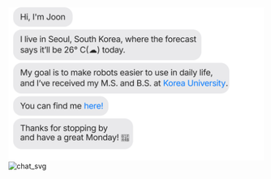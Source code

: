 ![chat_svg](https://github.com/joonhyung-lee/joonhyung-lee/blob/output/chat.svg)
![chat_svg](https://github.com/joonhyung-lee/joonhyung-lee/blob/output/snake.svg)
